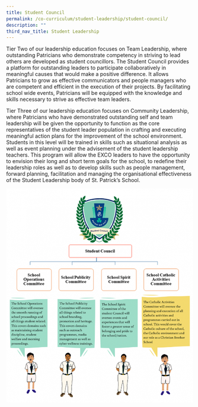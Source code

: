 ```yaml
---
title: Student Council
permalink: /co-curriculum/student-leadership/student-council/
description: ""
third_nav_title: Student Leadership
---
```

Tier Two of our leadership education focuses on Team Leadership, where outstanding Patricians who demonstrate competency in striving to lead others are developed as student councillors. The Student Council provides a platform for outstanding leaders to participate collaboratively in meaningful causes that would make a positive difference. It allows Patricians to grow as effective communicators and people managers who are competent and efficient in the execution of their projects. By facilitating school wide events, Patricians will be equipped with the knowledge and skills necessary to strive as effective team leaders.

Tier Three of our leadership education focuses on Community Leadership, where Patricians who have demonstrated outstanding self and team leadership will be given the opportunity to function as the core representatives of the student leader population in crafting and executing meaningful action plans for the improvement of the school environment. Students in this level will be trained in skills such as situational analysis as well as event planning under the advisement of the student leadership teachers. This program will allow the EXCO leaders to have the opportunity to envision their long and short term goals for the school, to redefine their leadership roles as well as to develop skills such as people management, forward planning, facilitation and managing the organisational effectiveness of the Student Leadership body of St. Patrick’s School.

![](/images/2022_Migration/Stdnt%20Council.png)